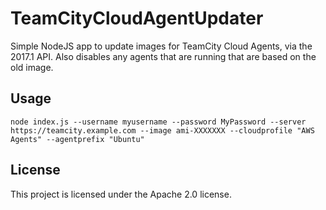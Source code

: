 # TeamCityCloudAgentUpdater

Simple NodeJS app to update images for TeamCity Cloud Agents, via the 2017.1 API. Also disables any agents that are running that are based on the old image.

## Usage

```
node index.js --username myusername --password MyPassword --server https://teamcity.example.com --image ami-XXXXXXX --cloudprofile "AWS Agents" --agentprefix "Ubuntu"

```

## License

This project is licensed under the Apache 2.0 license.
